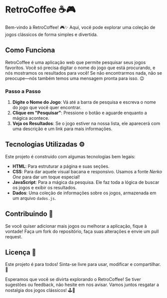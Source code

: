 # RetroCoffee ☕🎮

Bem-vindo à RetroCoffee! 🎮✨ Aqui, você pode explorar uma coleção de jogos clássicos de forma simples e divertida.

## Como Funciona

RetroCoffee é uma aplicação web que permite pesquisar seus jogos favoritos. Você só precisa digitar o nome do jogo que está procurando, e nós mostramos os resultados para você! Se não encontrarmos nada, não se preocupe—nós também temos uma mensagem pronta para isso. 😉

### Passo a Passo

1. **Digite o Nome do Jogo**: Vá até a barra de pesquisa e escreva o nome do jogo que você quer encontrar.
2. **Clique em "Pesquisar"**: Pressione o botão e aguarde enquanto a mágica acontece.
3. **Veja os Resultados**: Se o jogo estiver na nossa lista, ele aparecerá com uma descrição e um link para mais informações.

## Tecnologias Utilizadas ⚙️

Este projeto é construído com algumas tecnologias bem legais:

- **HTML**: Para estruturar a página e suas seções.
- **CSS**: Para dar aquele visual bacana e responsivo. Usamos a fonte *Nerko One* para dar um toque especial!
- **JavaScript**: Para a mágica da pesquisa. Ele faz toda a lógica de buscar os jogos e exibir os resultados.
- **Dados**: Uma coleção de informações sobre os jogos, armazenada em um arquivo `dados.js`.

## Contribuindo 🤝

Se você quiser adicionar mais jogos ou melhorar a aplicação, fique à vontade! Faça um fork do repositório, faça suas alterações e envie um pull request.

## Licença 📄

Este projeto é para todos! Sinta-se livre para usar, modificar e compartilhar. 🎉

Esperamos que você se divirta explorando o RetroCoffee! Se tiver sugestões ou feedback, não hesite em nos avisar. Vamos juntos resgatar a nostalgia dos jogos clássicos! 🕹️💙
